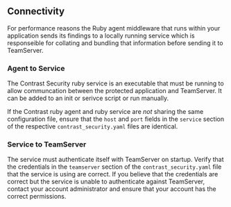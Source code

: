 <!--
title: "Troubleshooting Connectivity to TeamServer"
description: "Notes on Communication between Application and Service and between Service and TeamServer"
tags: "ruby on rails connectivitiy agent service teamserver"
-->

## Connectivity

For performance reasons the Ruby agent middleware that runs within your application sends its findings to a locally running service which is responseible for collating and bundling that information before sending it to TeamServer. 

### Agent to Service

The Contrast Security ruby service is an executable that must be running to allow communcation between the protected application and TeamServer. It can be added to an init or serivce script or run manually.

If the Contrast ruby agent and ruby service are *not* sharing the same configuration file, ensure that the `host` and `port` fields in the `service` section of the respective `contrast_security.yaml` files are identical. 

### Service to TeamServer

The service must authenticate itself with TeamServer on startup. Verify that the credentials in the `teamserver` section of the `contrast_security.yaml` file that the service is using are correct.  If you believe that the credentials are correct but the service is unable to authenticate against TeamServer, contact your account administrator and ensure that your account has the correct permissions.


